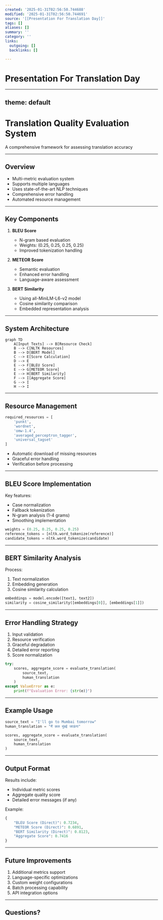 ```yaml
---
created: '2025-01-31T02:56:50.744688'
modified: '2025-01-31T02:56:50.744691'
source: '[[Presentation For Translation Day]]'
tags: []
aliases: []
summary: ''
category: ''
links:
  outgoing: []
  backlinks: []

---
```


# Presentation For Translation Day

---
theme: default
---

# Translation Quality Evaluation System
A comprehensive framework for assessing translation accuracy

---

## Overview

- Multi-metric evaluation system
- Supports multiple languages
- Uses state-of-the-art NLP techniques
- Comprehensive error handling
- Automated resource management

---

## Key Components

1. **BLEU Score**
   - N-gram based evaluation
   - Weights: (0.25, 0.25, 0.25, 0.25)
   - Improved tokenization handling

2. **METEOR Score**
   - Semantic evaluation
   - Enhanced error handling
   - Language-aware assessment

3. **BERT Similarity**
   - Using all-MiniLM-L6-v2 model
   - Cosine similarity comparison
   - Embedded representation analysis

---

## System Architecture

```mermaid
graph TD
    A[Input Texts] --> B[Resource Check]
    B --> C[NLTK Resources]
    B --> D[BERT Model]
    C --> E[Score Calculation]
    D --> E
    E --> F[BLEU Score]
    E --> G[METEOR Score]
    E --> H[BERT Similarity]
    F --> I[Aggregate Score]
    G --> I
    H --> I
```

---

## Resource Management

```python
required_resources = [
    'punkt',
    'wordnet',
    'omw-1.4',
    'averaged_perceptron_tagger',
    'universal_tagset'
]
```

- Automatic download of missing resources
- Graceful error handling
- Verification before processing

---

## BLEU Score Implementation

Key features:
- Case normalization
- Fallback tokenization
- N-gram analysis (1-4 grams)
- Smoothing implementation

```python
weights = (0.25, 0.25, 0.25, 0.25)
reference_tokens = [nltk.word_tokenize(reference)]
candidate_tokens = nltk.word_tokenize(candidate)
```

---

## BERT Similarity Analysis

Process:
1. Text normalization
2. Embedding generation
3. Cosine similarity calculation

```python
embeddings = model.encode([text1, text2])
similarity = cosine_similarity([embeddings[0]], [embeddings[1]])
```

---

## Error Handling Strategy

1. Input validation
2. Resource verification
3. Graceful degradation
4. Detailed error reporting
5. Score normalization

```python
try:
    scores, aggregate_score = evaluate_translation(
        source_text, 
        human_translation
    )
except ValueError as e:
    print(f"Evaluation Error: {str(e)}")
```

---

## Example Usage

```python
source_text = "I'll go to Mumbai tomorrow"
human_translation = "मैं कल मुंबई जाऊंगा"

scores, aggregate_score = evaluate_translation(
    source_text,
    human_translation
)
```

---

## Output Format

Results include:
- Individual metric scores
- Aggregate quality score
- Detailed error messages (if any)

Example:
```python
{
    "BLEU Score (Direct)": 0.7234,
    "METEOR Score (Direct)": 0.6891,
    "BERT Similarity (Direct)": 0.8123,
    "Aggregate Score": 0.7416
}
```

---

## Future Improvements

1. Additional metrics support
2. Language-specific optimizations
3. Custom weight configurations
4. Batch processing capability
5. API integration options

---

## Questions?
